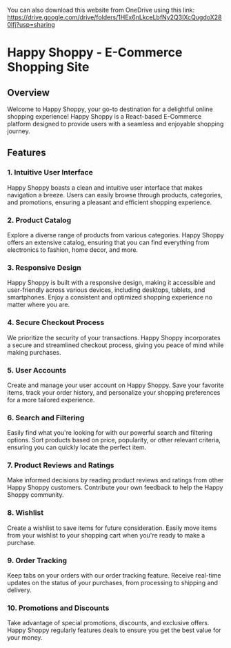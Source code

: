 You can also download this website from OneDrive using this link:
https://drive.google.com/drive/folders/1HEx6nLkceLbfNy2Q3IXcQugdoX280lfj?usp=sharing


# Happy Shoppy - E-Commerce Shopping Site

## Overview

Welcome to Happy Shoppy, your go-to destination for a delightful online shopping experience! Happy Shoppy is a React-based E-Commerce platform designed to provide users with a seamless and enjoyable shopping journey.

## Features

### 1. Intuitive User Interface

Happy Shoppy boasts a clean and intuitive user interface that makes navigation a breeze. Users can easily browse through products, categories, and promotions, ensuring a pleasant and efficient shopping experience.

### 2. Product Catalog

Explore a diverse range of products from various categories. Happy Shoppy offers an extensive catalog, ensuring that you can find everything from electronics to fashion, home decor, and more.

### 3. Responsive Design

Happy Shoppy is built with a responsive design, making it accessible and user-friendly across various devices, including desktops, tablets, and smartphones. Enjoy a consistent and optimized shopping experience no matter where you are.

### 4. Secure Checkout Process

We prioritize the security of your transactions. Happy Shoppy incorporates a secure and streamlined checkout process, giving you peace of mind while making purchases.

### 5. User Accounts

Create and manage your user account on Happy Shoppy. Save your favorite items, track your order history, and personalize your shopping preferences for a more tailored experience.

### 6. Search and Filtering

Easily find what you're looking for with our powerful search and filtering options. Sort products based on price, popularity, or other relevant criteria, ensuring you can quickly locate the perfect item.

### 7. Product Reviews and Ratings

Make informed decisions by reading product reviews and ratings from other Happy Shoppy customers. Contribute your own feedback to help the Happy Shoppy community.

### 8. Wishlist

Create a wishlist to save items for future consideration. Easily move items from your wishlist to your shopping cart when you're ready to make a purchase.

### 9. Order Tracking

Keep tabs on your orders with our order tracking feature. Receive real-time updates on the status of your purchases, from processing to shipping and delivery.

### 10. Promotions and Discounts

Take advantage of special promotions, discounts, and exclusive offers. Happy Shoppy regularly features deals to ensure you get the best value for your money.


